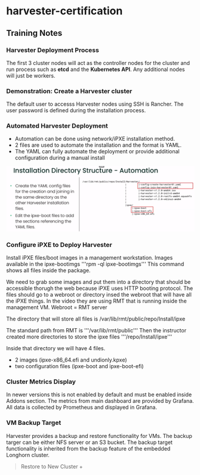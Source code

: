 # harvester-certification

## Training Notes

### Harvester Deployment Process
The first 3 cluster nodes will act as the controller nodes for the cluster and run process such as **etcd** and the **Kubernetes API**. Any additional nodes will just be workers.


### Demonstration: Create a Harvester cluster
The default user to accesss Harvester nodes using SSH is Rancher. The user password is defined during the installation process.

### Automated Harvester Deployment
+ Automation can be done using network/iPXE installation method.
+ 2 files are used to automate the installation and the format is YAML.
+ The YAML can fully automate the deployment or provide additional configuration during a manual install

![alt text](image.png)

### Configure iPXE to Deploy Harvester
Install iPXE files/boot images in a management workstation.
Images available in the ipxe-bootimgs '''rpm -ql ipxe-bootimgs'''  This command shows all files inside the package.

We need to grab some images and put them into a directory that should be accessible thorugh the web because iPXE uses HTTP booting protocol. The files should go to a webroot or directory insed the webroot that will have all the iPXE things.
In the video they are using RMT that is running inside the management VM. Webroot = RMT server

The directory that will store all files is /var/lib/rmt/public/repo/Install/ipxe

The standard path from RMT is '''/var/lib/rmt/public'''
Then the instructor created more directories to store the ipxe files '''/repo/Install/ipxe'''

Inside that directory we will have 4 files.
+ 2 images (ipxe-x86_64.efi and undionly.kpxe)
+ two configuration files (ipxe-boot and ipxe-boot-efi)

### Cluster Metrics Display
In newer versions this is not enabled by default and must be enabled inside Addons section. The metrics from main dashboard are provided by Grafana.
All data is collected by Prometheus and displayed in Grafana.

### VM Backup Target
Harvester provides a backup and restore functionality for VMs. The backup targer can be either NFS server or an S3 bucket. The backup target functionality is inherited from the backup feature of the embedded Longhorn cluster.

> Restore to New Cluster
> + 